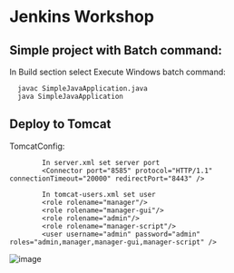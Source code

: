 # Jenkins Workshop


Simple project with Batch command:
-----------------------------------------------

In Build section select Execute Windows batch command:
   
      javac SimpleJavaApplication.java  
      java SimpleJavaApplication
 
 
 
Deploy to Tomcat
-----------------------------------------------

TomcatConfig:

			In server.xml set server port
			<Connector port="8585" protocol="HTTP/1.1" connectionTimeout="20000" redirectPort="8443" />

			In tomcat-users.xml set user
			<role rolename="manager"/>
			<role rolename="manager-gui"/>        
			<role rolename="admin"/>
			<role rolename="manager-script"/>
			<user username="admin" password="admin" roles="admin,manager,manager-gui,manager-script" /> 

 
 
 ![image](https://user-images.githubusercontent.com/32607915/152629944-aee2eaf4-6740-4043-8e82-61243c8efc56.png)

